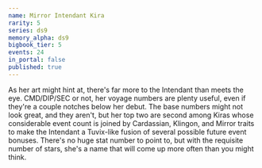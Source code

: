 ```yaml
---
name: Mirror Intendant Kira
rarity: 5
series: ds9
memory_alpha: ds9
bigbook_tier: 5
events: 24
in_portal: false
published: true
---
```


As her art might hint at, there's far more to the Intendant than meets the eye. CMD/DIP/SEC or not, her voyage numbers are plenty useful, even if they're a couple notches below her debut. The base numbers might not look great, and they aren't, but her top two are second among Kiras whose considerable event count is joined by Cardassian, Klingon, and Mirror traits to make the Intendant a Tuvix-like fusion of several possible future event bonuses. There's no huge stat number to point to, but with the requisite number of stars, she's a name that will come up more often than you might think.
